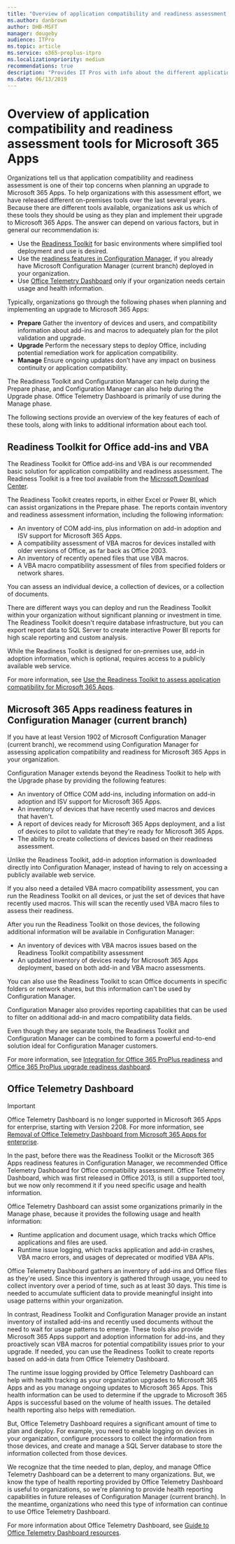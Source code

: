 ```yaml
---
title: "Overview of application compatibility and readiness assessment tools for Microsoft 365 Apps"
ms.author: danbrown
author: DHB-MSFT
manager: dougeby
audience: ITPro
ms.topic: article
ms.service: o365-proplus-itpro
ms.localizationpriority: medium
recommendations: true
description: "Provides IT Pros with info about the different application compatibility and readiness tools that can help organizations move to Microsoft 365 Apps"
ms.date: 06/13/2019
---
```


# Overview of application compatibility and readiness assessment tools for Microsoft 365 Apps

Organizations tell us that application compatibility and readiness assessment is one of their top concerns when planning an upgrade to Microsoft 365 Apps. To help organizations with this assessment effort, we have released different on-premises tools over the last several years. Because there are different tools available, organizations ask us which of these tools they should be using as they plan and implement their upgrade to Microsoft 365 Apps. The answer can depend on various factors, but in general our recommendation is:

 - Use the [Readiness Toolkit](#readiness-toolkit-for-office-add-ins-and-vba) for basic environments where simplified tool deployment and use is desired.
 - Use the [readiness features in Configuration Manager](#microsoft-365-apps-readiness-features-in-configuration-manager-current-branch), if you already have Microsoft Configuration Manager (current branch) deployed in your organization.
 - Use [Office Telemetry Dashboard](#office-telemetry-dashboard) only if your organization needs certain usage and health information.

Typically, organizations go through the following phases when planning and implementing an upgrade to Microsoft 365 Apps:

- **Prepare**  Gather the inventory of devices and users, and compatibility information about add-ins and macros to adequately plan for the pilot validation and upgrade.
- **Upgrade**  Perform the necessary steps to deploy Office, including potential remediation work for application compatibility.
- **Manage**  Ensure ongoing updates don’t have any impact on business continuity or application compatibility.

The Readiness Toolkit and Configuration Manager can help during the Prepare phase, and Configuration Manager can also help during the Upgrade phase. Office Telemetry Dashboard is primarily of use during the Manage phase.

The following sections provide an overview of the key features of each of these tools, along with links to additional information about each tool.


## Readiness Toolkit for Office add-ins and VBA

The Readiness Toolkit for Office add-ins and VBA is our recommended basic solution for application compatibility and readiness assessment. The Readiness Toolkit is a free tool available from the [Microsoft Download Center](https://www.microsoft.com/download/details.aspx?id=55983).

The Readiness Toolkit creates reports, in either Excel or Power BI, which can assist organizations in the Prepare phase. The reports contain inventory and readiness assessment information, including the following information:

- An inventory of COM add-ins, plus information on add-in adoption and ISV support for Microsoft 365 Apps.
- A compatibility assessment of VBA macros for devices installed with older versions of Office, as far back as Office 2003.
- An inventory of recently opened files that use VBA macros.
- A VBA macro compatibility assessment of files from specified folders or network shares.

You can assess an individual device, a collection of devices, or a collection of documents.

There are different ways you can deploy and run the Readiness Toolkit within your organization without significant planning or investment in time. The Readiness Toolkit doesn't require database infrastructure, but you can export report data to SQL Server to create interactive Power BI reports for high scale reporting and custom analysis.

While the Readiness Toolkit is designed for on-premises use, add-in adoption information, which is optional, requires access to a publicly available web service.

For more information, see [Use the Readiness Toolkit to assess application compatibility for Microsoft 365 Apps](readiness-toolkit-application-compatibility-microsoft-365-apps.md).

## Microsoft 365 Apps readiness features in Configuration Manager (current branch)

If you have at least Version 1902 of Microsoft Configuration Manager (current branch), we recommend using Configuration Manager for assessing application compatibility and readiness for Microsoft 365 Apps in your organization.

 Configuration Manager extends beyond the Readiness Toolkit to help with the Upgrade phase by providing the following features:

- An inventory of Office COM add-ins, including information on add-in adoption and ISV support for Microsoft 365 Apps.
- An inventory of devices that have recently used macros and devices that haven't.
- A report of devices ready for Microsoft 365 Apps deployment, and a list of devices to pilot to validate that they're ready for Microsoft 365 Apps.
- The ability to create collections of devices based on their readiness assessment.

Unlike the Readiness Toolkit, add-in adoption information is downloaded directly into Configuration Manager, instead of having to rely on accessing a publicly available web service.

If you also need a detailed VBA macro compatibility assessment, you can run the Readiness Toolkit on all devices, or just the set of devices that have recently used macros. This will scan the recently used VBA macro files to assess their readiness. 

After you run the Readiness Toolkit on those devices, the following additional information will be available in Configuration Manager:

- An inventory of devices with VBA macros issues based on the Readiness Toolkit compatibility assessment
- An updated inventory of devices ready for Microsoft 365 Apps deployment, based on both add-in and VBA macro assessments.

You can also use the Readiness Toolkit to scan Office documents in specific folders or network shares, but this information can't be used by Configuration Manager.

Configuration Manager also provides reporting capabilities that can be used to filter on additional add-in and macro compatibility data fields.

Even though they are separate tools, the Readiness Toolkit and Configuration Manager can be combined to form a powerful end-to-end solution ideal for Configuration Manager customers.

For more information, see [Integration for Office 365 ProPlus readiness](/mem/configmgr/sum/deploy-use/office-365-dashboard#bkmk_o365_readiness) and [Office 365 ProPlus upgrade readiness dashboard](/mem/configmgr/core/get-started/2019/technical-preview-1904#bkmk_o365).


## Office Telemetry Dashboard

> [!IMPORTANT]
> Office Telemetry Dashboard is no longer supported in Microsoft 365 Apps for enterprise, starting with Version 2208. For more information, see [Removal of Office Telemetry Dashboard from Microsoft 365 Apps for enterprise](compat/telemetry-dashboard-removal.md).

In the past, before there was the Readiness Toolkit or the Microsoft 365 Apps readiness features in Configuration Manager, we recommended Office Telemetry Dashboard for Office compatibility assessment. Office Telemetry Dashboard, which was first released in Office 2013, is still a supported tool, but we now only recommend it if you need specific usage and health information.

Office Telemetry Dashboard can assist some organizations primarily in the Manage phase, because it provides the following usage and health information:

- Runtime application and document usage, which tracks which Office applications and files are used.
- Runtime issue logging, which tracks application and add-in crashes, VBA macro errors, and usages of deprecated or modified VBA APIs.

Office Telemetry Dashboard gathers an inventory of add-ins and Office files as they're used. Since this inventory is gathered through usage, you need to collect inventory over a period of time, such as at least 30 days. This time is needed to accumulate sufficient data to provide meaningful insight into usage patterns within your organization.

In contrast, Readiness Toolkit and Configuration Manager provide an instant inventory of installed add-ins and recently used documents without the need to wait for usage patterns to emerge. These tools also provide Microsoft 365 Apps support and adoption information for add-ins, and they proactively scan VBA macros for potential compatibility issues prior to your upgrade. If needed, you can use the Readiness Toolkit to create reports based on add-in data from Office Telemetry Dashboard.

The runtime issue logging provided by Office Telemetry Dashboard can help with health tracking as your organization upgrades to Microsoft 365 Apps and as you manage ongoing updates to Microsoft 365 Apps. This health information can be used to determine if the upgrade to Microsoft 365 Apps is successful based on the volume of health issues. The detailed health reporting also helps with remediation. 

But, Office Telemetry Dashboard requires a significant amount of time to plan and deploy. For example, you need to enable logging on devices in your organization, configure processors to collect the information from those devices, and create and manage a SQL Server database to store the information collected from those devices.

We recognize that the time needed to plan, deploy, and manage Office Telemetry Dashboard can be a deterrent to many organizations. But, we know the type of health reporting provided by Office Telemetry Dashboard is useful to organizations, so we're planning to provide health reporting capabilities in future releases of Configuration Manager (current branch). In the meantime, organizations who need this type of information can continue to use Office Telemetry Dashboard.

For more information about Office Telemetry Dashboard, see [Guide to Office Telemetry Dashboard resources](compat/compatibility-and-telemetry-in-office.md).